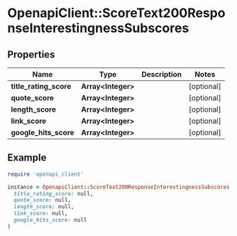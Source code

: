 # OpenapiClient::ScoreText200ResponseInterestingnessSubscores

## Properties

| Name | Type | Description | Notes |
| ---- | ---- | ----------- | ----- |
| **title_rating_score** | **Array&lt;Integer&gt;** |  | [optional] |
| **quote_score** | **Array&lt;Integer&gt;** |  | [optional] |
| **length_score** | **Array&lt;Integer&gt;** |  | [optional] |
| **link_score** | **Array&lt;Integer&gt;** |  | [optional] |
| **google_hits_score** | **Array&lt;Integer&gt;** |  | [optional] |

## Example

```ruby
require 'openapi_client'

instance = OpenapiClient::ScoreText200ResponseInterestingnessSubscores.new(
  title_rating_score: null,
  quote_score: null,
  length_score: null,
  link_score: null,
  google_hits_score: null
)
```

